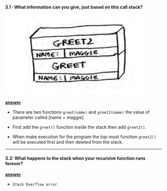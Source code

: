 #### 3.1 : What information can you give, just based on this call stack?
![alt text](image.png)

**<ins> answer </ins>**
- There are two functions `greet(name)` and `greet2(name)`
the value of parameter called [name = maggie].

- First add the `greet()` function inside the stack then add `greet2()`.

- When make execution for the program the top-most function `greet2()`
will be executed first and then deleted from the stack.

---------------------------------------------------------------

#### 3.2: What happens to the stack when your recursive function runs forever?

**<ins> answer </ins>**
- `Stack Overflow error`

